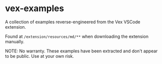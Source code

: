 # vex-examples

A collection of examples reverse-engineered from the Vex VSCode extension.

Found at `/extension/resources/md/**` when downloading the extension manually.

NOTE: No warranty. These examples have been extracted and don't appear to be public. Use at your own risk.
